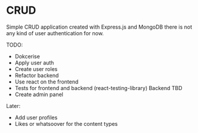 # CRUD
Simple CRUD application created with Express.js and MongoDB there is not any kind of user authentication for now.

TODO:
- Dokcerise
- Apply user auth
- Create user roles
- Refactor backend
- Use react on the frontend
- Tests for frontend and backend (react-testing-library) Backend TBD
- Create admin panel

Later:
- Add user profiles
- Likes or whatsoover for the content types
